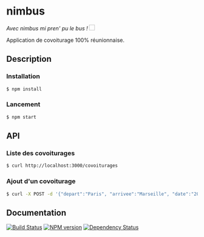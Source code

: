 # nimbus
<cite>Avec nimbus mi pren' pu le bus ! <img href="https://images.emojiterra.com/twitter/v14.0/512px/1f68d.png" width="15" height="15" /></cite>

Application de covoiturage 100% réunionnaise.

## Description

### Installation

```bash
$ npm install
```
### Lancement
    
```bash
$ npm start
```

## API

### Liste des covoiturages

```bash
$ curl http://localhost:3000/covoiturages
```

### Ajout d'un covoiturage

```bash
$ curl -X POST -d '{"depart":"Paris", "arrivee":"Marseille", "date":"2017-01-01"}' http://localhost:3000/covoiturages
```

## Documentation

[![Build Status](https://travis-ci.org/nimbus-app/nimbus.svg?branch=master)](https://travis-ci.org/nimbus-app/nimbus)
[![NPM version](https://badge.fury.io/js/nimbus.svg)](https://badge.fury.io/js/nimbus)
[![Dependency Status](https://img.shields.io/npm/dm/nimbus.svg)](https://www.npmjs.com/package/nimbus)